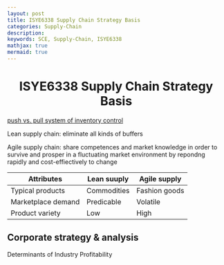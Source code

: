 ```yaml
---
layout: post
title: ISYE6338 Supply Chain Strategy Basis
categories: Supply-Chain
description:
keywords: SCE, Supply-Chain, ISYE6338
mathjax: true
mermaid: true
---
```


<center>

# ISYE6338 Supply Chain Strategy Basis
</center>

[push vs. pull system of inventory control](https://zeritenetwork.com/push-and-pull-systems-of-inventory-control/)


Lean supply chain:
eliminate all kinds of buffers

Agile supply chain:
share competences and market knowledge in order to survive and prosper in a fluctuating market environment by repondng rapidly and cost-effiectively to change

|Attributes| Lean suuply| Agile supply
|-|-|-
|Typical products| Commodities| Fashion goods
|Marketplace demand| Predicable| Volatile
|Product variety| Low| High

## Corporate strategy & analysis
Determinants of Industry Profitability















